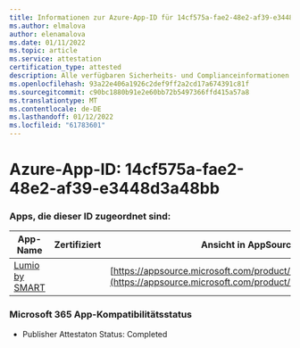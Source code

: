 ```yaml
---
title: Informationen zur Azure-App-ID für 14cf575a-fae2-48e2-af39-e3448d3a48bb
ms.author: elmalova
author: elenamalova
ms.date: 01/11/2022
ms.topic: article
ms.service: attestation
certification_type: attested
description: Alle verfügbaren Sicherheits- und Complianceinformationen für 14cf575a-fae2-48e2-af39-e3448d3a48bb.
ms.openlocfilehash: 93a22e406a1926c2def9ff2a2cd17a674391c81f
ms.sourcegitcommit: c90bc1880b91e2e60bb72b5497366ffd415a57a8
ms.translationtype: MT
ms.contentlocale: de-DE
ms.lasthandoff: 01/12/2022
ms.locfileid: "61783601"
---
```

# <a name="azure-app-id-14cf575a-fae2-48e2-af39-e3448d3a48bb"></a>Azure-App-ID: 14cf575a-fae2-48e2-af39-e3448d3a48bb


### <a name="apps-associated-with-this-id"></a>Apps, die dieser ID zugeordnet sind:
| **App-Name** | **Zertifiziert** | **Ansicht in AppSource** |
|--------------|---------------|-----------------------|
| [Lumio by SMART](https://docs.microsoft.com/microsoft-365-app-certification/forward/WA200001874) |  | [https://appsource.microsoft.com/product/office/WA200001874](https://appsource.microsoft.com/product/office/WA200001874) |

### <a name="microsoft-365-app-compliance-status"></a>Microsoft 365 App-Kompatibilitätsstatus
- Publisher Attestaton Status: Completed
